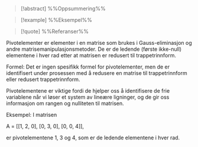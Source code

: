
> [!abstract] %%Oppsummering%%
> 

> [!example] %%Eksempel%%
> 

> [!quote] %%Referanser%%
>


Pivotelementer er elementer i en matrise som brukes i Gauss-eliminasjon og andre matrisemanipulasjonsmetoder. De er de ledende (første ikke-null) elementene i hver rad etter at matrisen er redusert til trappetrinnform.

Formel: Det er ingen spesifikk formel for pivotelementer, men de er identifisert under prosessen med å redusere en matrise til trappetrinnform eller redusert trappetrinnform.

Pivotelementene er viktige fordi de hjelper oss å identifisere de frie variablene når vi løser et system av lineære ligninger, og de gir oss informasjon om rangen og nulliteten til matrisen.

Eksempel: I matrisen 

A = [[1, 2, 0], 
     [0, 3, 0], 
     [0, 0, 4]], 

er pivotelementene 1, 3 og 4, som er de ledende elementene i hver rad.